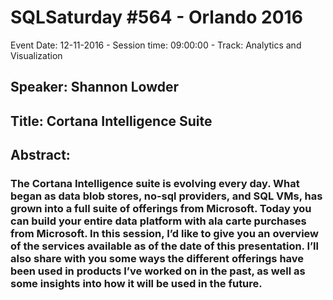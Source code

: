 # SQLSaturday #564 - Orlando 2016
Event Date: 12-11-2016 - Session time: 09:00:00 - Track: Analytics and Visualization
## Speaker: Shannon Lowder
## Title: Cortana Intelligence Suite
## Abstract:
### The Cortana Intelligence suite is evolving every day. What began as data blob stores, no-sql providers, and SQL VMs, has grown into a full suite of offerings from Microsoft. Today you can build your entire data platform with ala carte purchases from Microsoft. In this session, I’d like to give you an overview of the services available as of the date of this presentation.  I’ll also share with you some ways the different offerings have been used in products I’ve worked on in the past, as well as some insights into how it will be used in the future.
